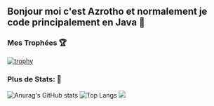 ## Bonjour moi c'est Azrotho et normalement je code principalement en Java 👋


### Mes Trophées 🏆

[![trophy](https://github-profile-trophy.vercel.app/?username=azrotho&theme=onedark)](https://github.com/ryo-ma/github-profile-trophy)

### Plus de Stats: 📘

![Anurag's GitHub stats](https://github-readme-stats.vercel.app/api?username=azrotho&show_icons=true&theme=radical&count_private=true)
![Top Langs](https://github-readme-stats.vercel.app/api/top-langs/?username=azrotho&layout=compact&theme=radical&count_private=true)
![](https://github-readme-streak-stats.herokuapp.com/?user=azrotho&theme=dark&hide_border=false)


<!--
[![trophy](https://github-profile-trophy.vercel.app/?username=azrotho&theme=onedark)](https://github.com/ryo-ma/github-profile-trophy)
-->
